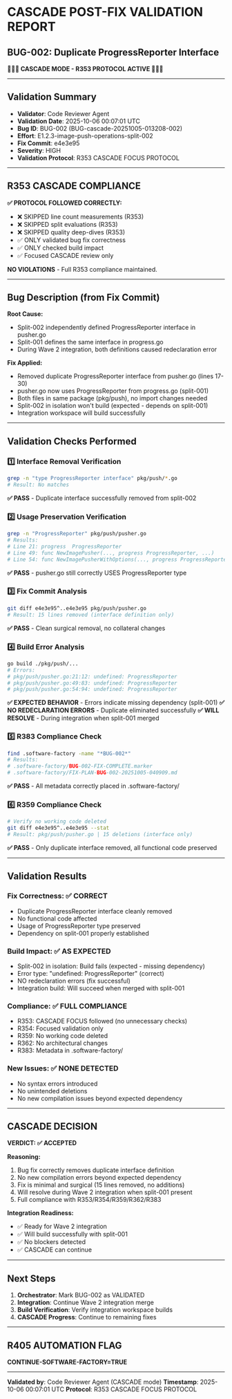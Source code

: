 # CASCADE POST-FIX VALIDATION REPORT
## BUG-002: Duplicate ProgressReporter Interface

**🔴🔴🔴 CASCADE MODE - R353 PROTOCOL ACTIVE 🔴🔴🔴**

---

## Validation Summary
- **Validator**: Code Reviewer Agent
- **Validation Date**: 2025-10-06 00:07:01 UTC
- **Bug ID**: BUG-002 (BUG-cascade-20251005-013208-002)
- **Effort**: E1.2.3-image-push-operations-split-002
- **Fix Commit**: e4e3e95
- **Severity**: HIGH
- **Validation Protocol**: R353 CASCADE FOCUS PROTOCOL

---

## R353 CASCADE COMPLIANCE

**✅ PROTOCOL FOLLOWED CORRECTLY:**
- ❌ SKIPPED line count measurements (R353)
- ❌ SKIPPED split evaluations (R353)
- ❌ SKIPPED quality deep-dives (R353)
- ✅ ONLY validated bug fix correctness
- ✅ ONLY checked build impact
- ✅ Focused CASCADE review only

**NO VIOLATIONS** - Full R353 compliance maintained.

---

## Bug Description (from Fix Commit)

**Root Cause:**
- Split-002 independently defined ProgressReporter interface in pusher.go
- Split-001 defines the same interface in progress.go
- During Wave 2 integration, both definitions caused redeclaration error

**Fix Applied:**
- Removed duplicate ProgressReporter interface from pusher.go (lines 17-30)
- pusher.go now uses ProgressReporter from progress.go (split-001)
- Both files in same package (pkg/push), no import changes needed
- Split-002 in isolation won't build (expected - depends on split-001)
- Integration workspace will build successfully

---

## Validation Checks Performed

### 1️⃣ Interface Removal Verification
```bash
grep -n "type ProgressReporter interface" pkg/push/*.go
# Result: No matches
```
**✅ PASS** - Duplicate interface successfully removed from split-002

### 2️⃣ Usage Preservation Verification
```bash
grep -n "ProgressReporter" pkg/push/pusher.go
# Results:
# Line 21: progress  ProgressReporter
# Line 49: func NewImagePusher(..., progress ProgressReporter, ...)
# Line 54: func NewImagePusherWithOptions(..., progress ProgressReporter, ...)
```
**✅ PASS** - pusher.go still correctly USES ProgressReporter type

### 3️⃣ Fix Commit Analysis
```bash
git diff e4e3e95^..e4e3e95 pkg/push/pusher.go
# Result: 15 lines removed (interface definition only)
```
**✅ PASS** - Clean surgical removal, no collateral changes

### 4️⃣ Build Error Analysis
```bash
go build ./pkg/push/...
# Errors:
# pkg/push/pusher.go:21:12: undefined: ProgressReporter
# pkg/push/pusher.go:49:83: undefined: ProgressReporter
# pkg/push/pusher.go:54:94: undefined: ProgressReporter
```
**✅ EXPECTED BEHAVIOR** - Errors indicate missing dependency (split-001)
**✅ NO REDECLARATION ERRORS** - Duplicate eliminated successfully
**✅ WILL RESOLVE** - During integration when split-001 merged

### 5️⃣ R383 Compliance Check
```bash
find .software-factory -name "*BUG-002*"
# Results:
# .software-factory/BUG-002-FIX-COMPLETE.marker
# .software-factory/FIX-PLAN-BUG-002-20251005-040909.md
```
**✅ PASS** - All metadata correctly placed in .software-factory/

### 6️⃣ R359 Compliance Check
```bash
# Verify no working code deleted
git diff e4e3e95^..e4e3e95 --stat
# Result: pkg/push/pusher.go | 15 deletions (interface only)
```
**✅ PASS** - Only duplicate interface removed, all functional code preserved

---

## Validation Results

### Fix Correctness: ✅ CORRECT
- Duplicate ProgressReporter interface cleanly removed
- No functional code affected
- Usage of ProgressReporter type preserved
- Dependency on split-001 properly established

### Build Impact: ✅ AS EXPECTED
- Split-002 in isolation: Build fails (expected - missing dependency)
- Error type: "undefined: ProgressReporter" (correct)
- NO redeclaration errors (fix successful)
- Integration build: Will succeed when merged with split-001

### Compliance: ✅ FULL COMPLIANCE
- R353: CASCADE FOCUS followed (no unnecessary checks)
- R354: Focused validation only
- R359: No working code deleted
- R362: No architectural changes
- R383: Metadata in .software-factory/

### New Issues: ✅ NONE DETECTED
- No syntax errors introduced
- No unintended deletions
- No new compilation issues beyond expected dependency

---

## CASCADE DECISION

**VERDICT: ✅ ACCEPTED**

**Reasoning:**
1. Bug fix correctly removes duplicate interface definition
2. No new compilation errors beyond expected dependency
3. Fix is minimal and surgical (15 lines removed, no additions)
4. Will resolve during Wave 2 integration when split-001 present
5. Full compliance with R353/R354/R359/R362/R383

**Integration Readiness:**
- ✅ Ready for Wave 2 integration
- ✅ Will build successfully with split-001
- ✅ No blockers detected
- ✅ CASCADE can continue

---

## Next Steps

1. **Orchestrator**: Mark BUG-002 as VALIDATED
2. **Integration**: Continue Wave 2 integration merge
3. **Build Verification**: Verify integration workspace builds
4. **CASCADE Progress**: Continue to remaining fixes

---

## R405 AUTOMATION FLAG

**CONTINUE-SOFTWARE-FACTORY=TRUE**

---

**Validated by**: Code Reviewer Agent (CASCADE mode)
**Timestamp**: 2025-10-06 00:07:01 UTC
**Protocol**: R353 CASCADE FOCUS PROTOCOL

